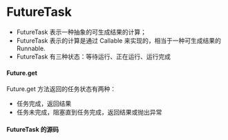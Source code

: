 # FutureTask
- FutureTask 表示一种抽象的可生成结果的计算；
- FutureTask 表示的计算是通过 Callable 来实现的，相当于一种可生成结果的 Runnable.
- FutureTask 有三种状态：等待运行、正在运行、运行完成

#### Future.get 
Future.get 方法返回的任务状态有两种：

- 任务完成，返回结果
- 任务未完成，阻塞直到任务完成，返回结果或抛出异常

#### FutureTask 的源码





